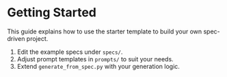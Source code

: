 # Getting Started

This guide explains how to use the starter template to build your own spec-driven project.

1. Edit the example specs under `specs/`.
2. Adjust prompt templates in `prompts/` to suit your needs.
3. Extend `generate_from_spec.py` with your generation logic.
